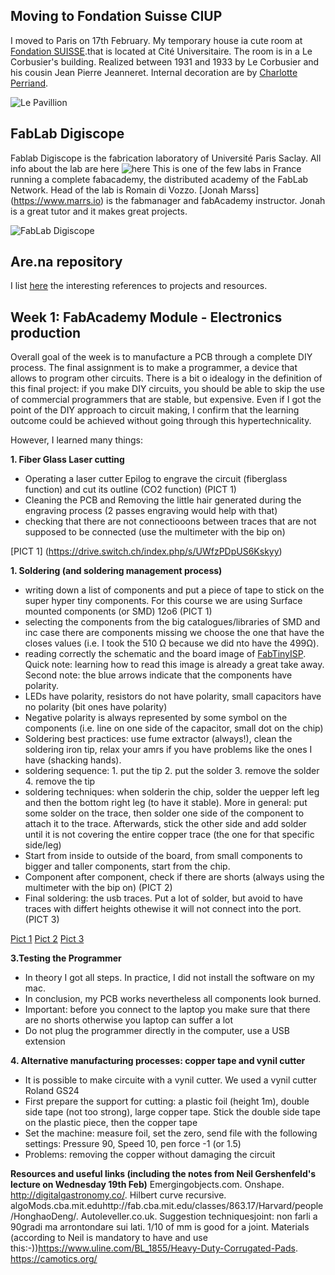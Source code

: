 ## Moving to Fondation Suisse CIUP

I moved to Paris on 17th February. My temporary house ia cute room at [Fondation SUISSE](http://www.fondationsuisse.fr/).that is located at Cité Universitaire.
The room is in a Le Corbusier's building. Realized between 1931 and 1933 by Le Corbusier and his cousin Jean Pierre Jeanneret. Internal decoration are by [Charlotte Perriand](https://en.wikipedia.org/wiki/Charlotte_Perriand).

![Le Pavillion](http://www.fondationsuisse.fr/wp-content/uploads/2016/02/FS_Historique_Exterieur.jpg)

## FabLab Digiscope
Fablab Digiscope is the fabrication laboratory of Université Paris Saclay. All info about the lab are here
![here](https://fablabdigiscope.gitlab.io/)
This is one of the few labs in France running a complete fabacademy, the distributed academy of the FabLab Network.
Head of the lab is Romain di Vozzo. [Jonah Marss] (https://www.marrs.io) is the fabmanager and fabAcademy instructor. Jonah is a great tutor and it makes great projects. 

![FabLab Digiscope](https://images.app.goo.gl/FspmjqL8dw7fU5Yt5)


## Are.na repository
I list [here](https://www.are.na/almost-serena/le-fabbatical) the interesting references to projects and resources. 


## Week 1: FabAcademy Module - Electronics production 

Overall goal of the week is to manufacture a PCB through a complete DIY process. The final assignment is to make a programmer, a device that allows to program other circuits. There is a bit o idealogy in the definition of this final project: if you make DIY circuits, you should be able to skip the use of commercial programmers that are stable, but expensive.
Even if I got the point of the DIY approach to circuit making, I confirm that the learning outcome could be achieved without going through this hypertechnicality.

However, I learned many things:

**1. Fiber Glass Laser cutting**
- Operating a laser cutter Epilog to engrave the circuit (fiberglass function) and cut its outline (CO2 function) (PICT 1)
- Cleaning the PCB and Removing the little hair generated during the engraving process (2 passes engraving would help with that) 
- checking that there are not connectiooons between traces that are not supposed to be connected (use the multimeter with the bip on)

[PICT 1] (https://drive.switch.ch/index.php/s/UWfzPDpUS6Kskyy)

**1. Soldering (and soldering management process)**
- writing down a list of components and put a piece of tape to stick on the super hyper tiny components. For this course we are using Surface mounted components (or SMD) 12o6 (PICT 1)
- selecting the components from the big catalogues/libraries of SMD and inc case there are components missing we choose the one that have the closes values (i.e. I took the 510 Ω because we did nto have the 499Ω).
- reading correctly the schematic and the board image of [FabTinyISP](http://fab.cba.mit.edu/classes/863.16/doc/projects/ftsmin/index.html). Quick note: learning how to read this image is already a great take away. Second note: the blue arrows indicate that the components have polarity. 
- LEDs have polarity, resistors do not have polarity, small capacitors have no polarity (bit ones have polarity)
- Negative polarity is always represented by some symbol on the components (i.e. line on one side of the capacitor, small dot on the chip)
- Soldering best practices: use fume extractor (always!), clean the soldering iron tip, relax your amrs if you have problems like the ones I have (shacking hands).
- soldering sequence: 1. put the tip 2. put the solder 3. remove the solder 4. remove the tip
- soldering techniques: when solderin the chip, solder the uepper left leg and then the bottom right leg (to have it stable). More in general: put some solder on the trace, then solder one side of the component to attach it to the trace. Afterwards, stick the other side and add solder until it is not covering the entire copper trace (the one for that specific side/leg)
- Start from inside to outside of the board, from small components to bigger and taller components, start from the chip.  
- Component after component, check if there are shorts (always using the multimeter with the bip on) (PICT 2)
- Final soldering: the usb traces. Put a lot of solder, but avoid to have traces with differt heights othewise it will not connect into the port. (PICT 3)

[Pict 1](https://drive.switch.ch/index.php/s/vAfRGCf0qe5Q96C)
[Pict 2](https://drive.switch.ch/index.php/s/9pT83aq1AhgUk8H)
[Pict 3](ImgGit/IMG_1151.JPG)


**3.Testing the Programmer**
- In theory I got all steps. In practice, I did not install the software on my mac.
- In conclusion, my PCB works nevertheless all components look burned.
- Important: before you connect to the laptop you make sure that there are no shorts otherwise you laptop can suffer a lot
- Do not plug the programmer directly in the computer, use a USB extension

**4. Alternative manufacturing processes: copper tape and vynil cutter**
- It is possible to make circuite with a vynil cutter. We used a vynil cutter Roland GS24
- First prepare the support for cutting: a plastic foil (height 1m), double side tape (not too strong), large copper tape. Stick the double side tape on the plastic piece, then the copper tape
- Set the machine: measure foil, set the zero, send file with the following settings: Pressure 90, Speed 10, pen force -1 (or 1.5)
- Problems: removing the copper without damaging the circuit

**Resources and useful links (including the notes from Neil Gershenfeld's lecture on Wednesday 19th Feb)**
Emergingobjects.com. 
Onshape. 
http://digitalgastronomy.co/. 
Hilbert curve recursive.  
algoMods.cba.mit.eduhttp://fab.cba.mit.edu/classes/863.17/Harvard/people/HonghaoDeng/. 
Autoleveller.co.uk. 
Suggestion techniquesjoint: non farli a 90gradi ma arrontondare sui lati. 
1/10 of mm is good for a joint. 
Materials (according to Neil is mandatory to have and use this:-))https://www.uline.com/BL_1855/Heavy-Duty-Corrugated-Pads. 
https://camotics.org/






